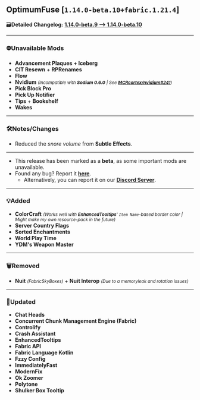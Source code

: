 ## OptimumFuse [`1.14.0-beta.10+fabric.1.21.4`]

🗃️**Detailed Changelog:** [**1.14.0-beta.9 --> 1.14.0-beta.10**](https://github.com/UltimatChamp/optimum-fuse/compare/1.14.0-beta.9...1.14.0-beta.10)

---

### ⛔Unavailable Mods

- **Advancement Plaques + Iceberg**
- **CIT Resewn** + **RPRenames**
- **Flow**
- **Nvidium** _<small>(Incompatible with **Sodium 0.6.0** | See [**MCRcortex/nvidium#241**](https://github.com/MCRcortex/nvidium/issues/241))</small>_
- **Pick Block Pro**
- **Pick Up Notifier**
- **Tips** + **Bookshelf**
- **Wakes**

---

### 🛠️Notes/Changes

- Reduced the _snore volume_ from **Subtle Effects**. 

---

- This release has been marked as a **beta**, as some important mods are unavailable.
- Found any bug? Report it [**here**](https://github.com/UltimatChamp/optimum-fuse/issues/new?assignees=&labels=%F0%9F%AA%B2bug&projects=&template=bug-report.yml).
  - Alternatively, you can report it on our [**Discord Server**](https://discord.gg/kfKjjhv3pn).

---

### 💡Added

- **ColorCraft** _<small>(Works well with **EnhancedTooltips**' `Item Name`-based border color | Might make my own resource-pack in the future)</small>_
- **Server Country Flags**
- **Sorted Enchantments**
- **World Play Time**
- **YDM's Weapon Master**

---

### 🗑️Removed

- **Nuit** _<small>(FabricSkyBoxes)</small>_ + **Nuit Interop** _<small>(Due to a memoryleak and rotation issues)</small>_

---

### 🔄️Updated

- **Chat Heads**
- **Concurrent Chunk Management Engine (Fabric)**
- **Controlify**
- **Crash Assistant**
- **EnhancedTooltips**
- **Fabric API**
- **Fabric Language Kotlin**
- **Fzzy Config**
- **ImmediatelyFast**
- **ModernFix**
- **Ok Zoomer**
- **Polytone**
- **Shulker Box Tooltip**
